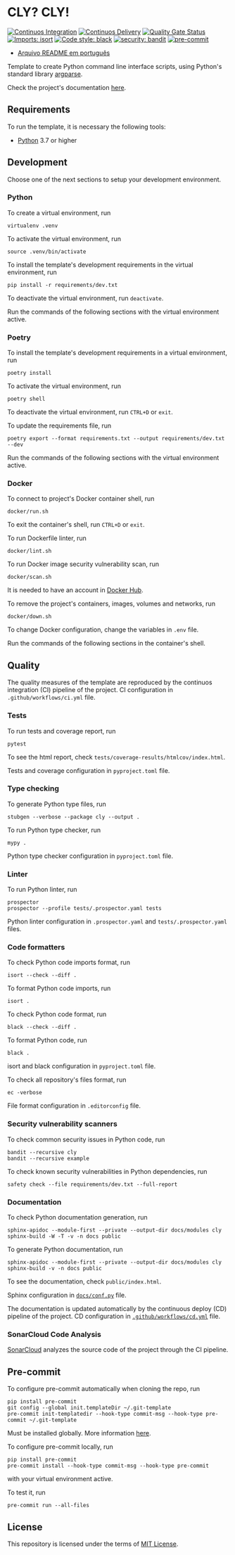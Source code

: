 # CLY? CLY!

[![Continuos Integration](https://github.com/mateusoliveira43/cly/actions/workflows/ci.yml/badge.svg)](https://github.com/mateusoliveira43/cly/actions)
[![Continuos Delivery](https://github.com/mateusoliveira43/cly/actions/workflows/cd.yml/badge.svg)](https://github.com/mateusoliveira43/cly/actions)
[![Quality Gate Status](https://sonarcloud.io/api/project_badges/measure?project=mateusoliveira43_python-cli-script-template&metric=alert_status)](https://sonarcloud.io/summary/new_code?id=mateusoliveira43_python-cli-script-template)
[![Imports: isort](https://img.shields.io/badge/%20imports-isort-%231674b1?style=flat&labelColor=ef8336)](https://pycqa.github.io/isort/)
[![Code style: black](https://img.shields.io/badge/code%20style-black-000000.svg)](https://github.com/psf/black)
[![security: bandit](https://img.shields.io/badge/security-bandit-yellow.svg)](https://github.com/PyCQA/bandit)
[![pre-commit](https://img.shields.io/badge/pre--commit-enabled-brightgreen?logo=pre-commit&logoColor=white)](https://github.com/pre-commit/pre-commit)

- [Arquivo README em português](docs/README_PT.md)

Template to create Python command line interface scripts, using Python's standard library [argparse](https://docs.python.org/3/library/argparse.html).

Check the project's documentation [here](https://mateusoliveira43.github.io/cly/).

## Requirements

To run the template, it is necessary the following tools:

- [Python](https://wiki.python.org/moin/BeginnersGuide/Download) 3.7 or higher

## Development

Choose one of the next sections to setup your development environment.

### Python

To create a virtual environment, run
```
virtualenv .venv
```

To activate the virtual environment, run
```
source .venv/bin/activate
```

To install the template's development requirements in the virtual environment, run
```
pip install -r requirements/dev.txt
```
To deactivate the virtual environment, run `deactivate`.

Run the commands of the following sections with the virtual environment active.

### Poetry

To install the template's development requirements in a virtual environment, run
```
poetry install
```

To activate the virtual environment, run
```
poetry shell
```
To deactivate the virtual environment, run `CTRL+D` or `exit`.

To update the requirements file, run
```
poetry export --format requirements.txt --output requirements/dev.txt --dev
```

Run the commands of the following sections with the virtual environment active.

### Docker

To connect to project's Docker container shell, run
```
docker/run.sh
```
To exit the container's shell, run `CTRL+D` or `exit`.

To run Dockerfile linter, run
```
docker/lint.sh
```

To run Docker image security vulnerability scan, run
```
docker/scan.sh
```
It is needed to have an account in [Docker Hub](https://hub.docker.com/).

To remove the project's containers, images, volumes and networks, run
```
docker/down.sh
```

To change Docker configuration, change the variables in `.env` file.

Run the commands of the following sections in the container's shell.

## Quality

The quality measures of the template are reproduced by the continuos integration (CI) pipeline of the project. CI configuration in `.github/workflows/ci.yml` file.

### Tests

To run tests and coverage report, run
```
pytest
```

To see the html report, check `tests/coverage-results/htmlcov/index.html`.

Tests and coverage configuration in `pyproject.toml` file.

### Type checking

To generate Python type files, run
```
stubgen --verbose --package cly --output .
```

To run Python type checker, run
```
mypy .
```

Python type checker configuration in `pyproject.toml` file.

### Linter

To run Python linter, run
```
prospector
prospector --profile tests/.prospector.yaml tests
```

Python linter configuration in `.prospector.yaml` and `tests/.prospector.yaml` files.

### Code formatters

To check Python code imports format, run
```
isort --check --diff .
```

To format Python code imports, run
```
isort .
```

To check Python code format, run
```
black --check --diff .
```

To format Python code, run
```
black .
```

isort and black configuration in `pyproject.toml` file.

To check all repository's files format, run
```
ec -verbose
```

File format configuration in `.editorconfig` file.

### Security vulnerability scanners

To check common security issues in Python code, run
```
bandit --recursive cly
bandit --recursive example
```

To check known security vulnerabilities in Python dependencies, run
```
safety check --file requirements/dev.txt --full-report
```

### Documentation

To check Python documentation generation, run
```
sphinx-apidoc --module-first --private --output-dir docs/modules cly
sphinx-build -W -T -v -n docs public
```

To generate Python documentation, run
```
sphinx-apidoc --module-first --private --output-dir docs/modules cly
sphinx-build -v -n docs public
```
To see the documentation, check `public/index.html`.

Sphinx configuration in [`docs/conf.py`](docs/conf.py) file.

The documentation is updated automatically by the continuous deploy (CD) pipeline of the project. CD configuration in [`.github/workflows/cd.yml`](.github/workflows/cd.yml) file.

### SonarCloud Code Analysis

[SonarCloud](https://sonarcloud.io/) analyzes the source code of the project through the CI pipeline.

## Pre-commit

To configure pre-commit automatically when cloning the repo, run
```
pip install pre-commit
git config --global init.templateDir ~/.git-template
pre-commit init-templatedir --hook-type commit-msg --hook-type pre-commit ~/.git-template
```
Must be installed globally. More information [here](https://pre-commit.com/#automatically-enabling-pre-commit-on-repositories).

To configure pre-commit locally, run
```
pip install pre-commit
pre-commit install --hook-type commit-msg --hook-type pre-commit
```
with your virtual environment active.

To test it, run
```
pre-commit run --all-files
```

## License

This repository is licensed under the terms of [MIT License](LICENSE).
